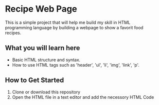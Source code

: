 <h1>Recipe Web Page</h1>

This is a simple project that will help me build my skill in HTML programming language by building a webpage to show a favorit food recipes. 

<h2>What you will learn here</h2>

<ul>
<li>Basic HTML structure and syntax.</li>
<li>How to use HTML tags such as 'header', 'ul', 'li', 'img', 'link', 'p'.</li>
</ul>

<h2>How to Get Started</h2>
<ol>
<li>Clone or download this repository</li>
<li>Open the HTML file in a text editor and add the necessory HTML Code</li>
</ol>
